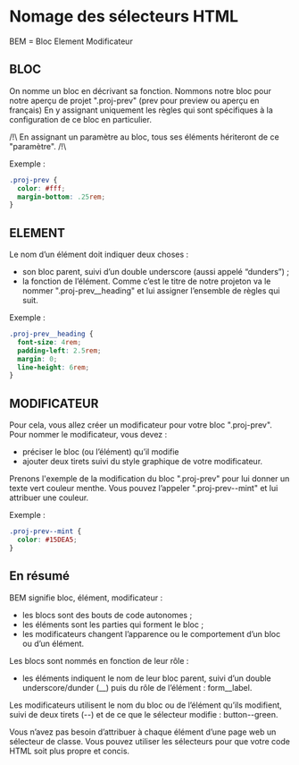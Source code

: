 # Nomage des sélecteurs HTML

BEM = Bloc Element Modificateur

## BLOC 
 
On nomme un bloc en décrivant sa fonction. 
Nommons notre bloc pour notre aperçu de projet ".proj-prev" 
(prev pour preview ou aperçu en français)
En y assignant uniquement les règles qui sont spécifiques à la configuration de ce bloc en particulier.

/!\ En assignant un paramètre au bloc, tous ses éléments hériteront de ce "paramètre". /!\

Exemple :
```css
.proj-prev {
  color: #fff;
  margin-bottom: .25rem;
}
```

## ELEMENT

Le nom d’un élément doit indiquer deux choses :
- son bloc parent, suivi d’un double underscore (aussi appelé “dunders”) ;
- la fonction de l’élément. Comme c’est le titre de notre projeton va le nommer  ".proj-prev__heading" 
  et lui assigner l’ensemble de règles qui suit.

Exemple :
```css
.proj-prev__heading {
  font-size: 4rem;
  padding-left: 2.5rem;
  margin: 0;
  line-height: 6rem;
}
```

## MODIFICATEUR

Pour cela, vous allez créer un modificateur pour votre bloc ".proj-prev". 
Pour nommer le modificateur, vous devez  : 
- préciser le bloc (ou l’élément) qu’il modifie
- ajouter deux tirets suivi du style graphique de votre modificateur.

Prenons l'exemple de la modification du bloc  ".proj-prev"  pour lui donner un texte vert couleur menthe.
Vous pouvez l’appeler  ".proj-prev--mint"  et lui attribuer une couleur.

Exemple : 
```css
.proj-prev--mint {
  color: #15DEA5;
}
```


## En résumé

BEM signifie bloc, élément, modificateur :
- les blocs sont des bouts de code autonomes ;
- les éléments sont les parties qui forment le bloc ;
- les modificateurs changent l’apparence ou le comportement d’un bloc ou d’un élément.

Les blocs sont nommés en fonction de leur rôle :
- les éléments indiquent le nom de leur bloc parent, suivi d’un double underscore/dunder (__) puis du rôle de l’élément : form__label.

Les modificateurs utilisent le nom du bloc ou de l’élément qu’ils modifient, suivi de deux tirets (--) et de ce que le sélecteur modifie : button--green.

Vous n’avez pas besoin d’attribuer à chaque élément d’une page web un sélecteur de classe.
Vous pouvez utiliser les sélecteurs pour que votre code HTML soit plus propre et concis.
